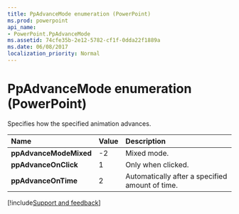 ```yaml
---
title: PpAdvanceMode enumeration (PowerPoint)
ms.prod: powerpoint
api_name:
- PowerPoint.PpAdvanceMode
ms.assetid: 74cfe35b-2e12-5782-cf1f-0dda22f1889a
ms.date: 06/08/2017
localization_priority: Normal
---
```



# PpAdvanceMode enumeration (PowerPoint)

Specifies how the specified animation advances.



|Name|Value|Description|
|:-----|:-----|:-----|
|**ppAdvanceModeMixed**|-2|Mixed mode.|
|**ppAdvanceOnClick**|1|Only when clicked.|
|**ppAdvanceOnTime**|2|Automatically after a specified amount of time.|

[!include[Support and feedback](~/includes/feedback-boilerplate.md)]
